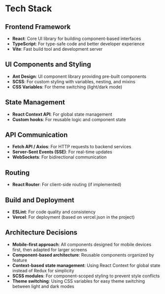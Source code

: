 # Tech Stack

## Frontend Framework
- **React**: Core UI library for building component-based interfaces
- **TypeScript**: For type-safe code and better developer experience
- **Vite**: Fast build tool and development server

## UI Components and Styling
- **Ant Design**: UI component library providing pre-built components
- **SCSS**: For custom styling with variables, nesting, and mixins
- **CSS Variables**: For theme switching (light/dark mode)

## State Management
- **React Context API**: For global state management
- **Custom hooks**: For reusable logic and component state

## API Communication
- **Fetch API / Axios**: For HTTP requests to backend services
- **Server-Sent Events (SSE)**: For real-time updates
- **WebSockets**: For bidirectional communication

## Routing
- **React Router**: For client-side routing (if implemented)

## Build and Deployment
- **ESLint**: For code quality and consistency
- **Vercel**: For deployment (based on vercel.json in the project)

## Architecture Decisions
- **Mobile-first approach**: All components designed for mobile devices first, then adapted for larger screens
- **Component-based architecture**: Reusable components organized by feature
- **Context-based state management**: Using React Context for global state instead of Redux for simplicity
- **SCSS modules**: For component-scoped styling to prevent style conflicts
- **Theme switching**: Using CSS variables for easy theme switching between light and dark modes
